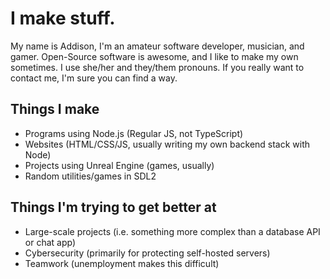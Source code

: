 # I make stuff.

My name is Addison, I'm an amateur software developer, musician, and gamer. Open-Source software is awesome, and I like to make my own sometimes.
I use she/her and they/them pronouns. If you really want to contact me, I'm sure you can find a way.

## Things I make

- Programs using Node.js (Regular JS, not TypeScript)
- Websites (HTML/CSS/JS, usually writing my own backend stack with Node)
- Projects using Unreal Engine (games, usually)
- Random utilities/games in SDL2

## Things I'm trying to get better at

- Large-scale projects (i.e. something more complex than a database API or chat app)
- Cybersecurity (primarily for protecting self-hosted servers)
- Teamwork (unemployment makes this difficult)
